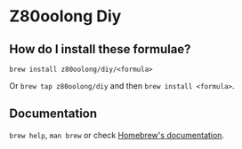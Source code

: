 # Z80oolong Diy

## How do I install these formulae?

`brew install z80oolong/diy/<formula>`

Or `brew tap z80oolong/diy` and then `brew install <formula>`.

## Documentation

`brew help`, `man brew` or check [Homebrew's documentation](https://docs.brew.sh).
